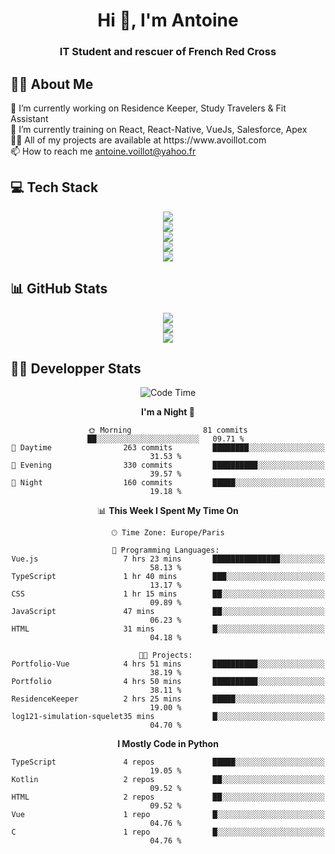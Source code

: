 <h1 align="center" text-decoration="none">Hi 👋, I'm Antoine</h1>
<h3 align="center">IT Student and rescuer of French Red Cross</h3>

  
## 👨‍🎓 About Me
  <div align="left">
🔭 I’m currently working on Residence Keeper, Study Travelers & Fit Assistant</br>
🌱 I’m currently training on React, React-Native, VueJs, Salesforce, Apex</br>
👨‍💻 All of my projects are available at https://www.avoillot.com</br>
📫 How to reach me <a href=mailto:antoine.voillot@yahoo.fr >antoine.voillot@yahoo.fr</a></br>
</div>

## 💻 Tech Stack
<div align="center">
  <img src="https://skillicons.dev/icons?i=react,ts,vue,vite,js,html,css,php,symfony" /></br>
  <img src="https://skillicons.dev/icons?i=c,java,py" /></br>
  <img src="https://skillicons.dev/icons?i=discord,bots" /></br>
<img src="https://skillicons.dev/icons?i=kotlin" /></br>
  <img src="https://skillicons.dev/icons?i=androidstudio,figma,github,gitlab,postman,vscode" />
</div>

## 📊 GitHub Stats
<div align="center">

![](http://github-profile-summary-cards.vercel.app/api/cards/profile-details?username=Psykoxen&theme=dark)  <br/>
![](https://github-readme-streak-stats.herokuapp.com/?user=Psykoxen&theme=dark&hide_border=false)<br/>
![](https://github-readme-stats.vercel.app/api/top-langs/?username=Psykoxen&theme=dark&hide_border=false&include_all_commits=true&count_private=true&layout=compact)<br/>

</div>

## 👨‍💻 Developper Stats
<div align="center">

<!--START_SECTION:waka-->
![Code Time](http://img.shields.io/badge/Code%20Time-36%20hrs%2058%20mins-blue)

**I'm a Night 🦉** 

```text
🌞 Morning                81 commits          ██░░░░░░░░░░░░░░░░░░░░░░░   09.71 % 
🌆 Daytime                263 commits         ████████░░░░░░░░░░░░░░░░░   31.53 % 
🌃 Evening                330 commits         ██████████░░░░░░░░░░░░░░░   39.57 % 
🌙 Night                  160 commits         █████░░░░░░░░░░░░░░░░░░░░   19.18 % 
```


📊 **This Week I Spent My Time On** 

```text
🕑︎ Time Zone: Europe/Paris

💬 Programming Languages: 
Vue.js                   7 hrs 23 mins       ███████████████░░░░░░░░░░   58.13 % 
TypeScript               1 hr 40 mins        ███░░░░░░░░░░░░░░░░░░░░░░   13.17 % 
CSS                      1 hr 15 mins        ██░░░░░░░░░░░░░░░░░░░░░░░   09.89 % 
JavaScript               47 mins             ██░░░░░░░░░░░░░░░░░░░░░░░   06.23 % 
HTML                     31 mins             █░░░░░░░░░░░░░░░░░░░░░░░░   04.18 % 

🐱‍💻 Projects: 
Portfolio-Vue            4 hrs 51 mins       ██████████░░░░░░░░░░░░░░░   38.19 % 
Portfolio                4 hrs 50 mins       ██████████░░░░░░░░░░░░░░░   38.11 % 
ResidenceKeeper          2 hrs 25 mins       █████░░░░░░░░░░░░░░░░░░░░   19.00 % 
log121-simulation-squelet35 mins             █░░░░░░░░░░░░░░░░░░░░░░░░   04.70 % 
```

**I Mostly Code in Python** 

```text
TypeScript               4 repos             █████░░░░░░░░░░░░░░░░░░░░   19.05 % 
Kotlin                   2 repos             ██░░░░░░░░░░░░░░░░░░░░░░░   09.52 % 
HTML                     2 repos             ██░░░░░░░░░░░░░░░░░░░░░░░   09.52 % 
Vue                      1 repo              █░░░░░░░░░░░░░░░░░░░░░░░░   04.76 % 
C                        1 repo              █░░░░░░░░░░░░░░░░░░░░░░░░   04.76 % 
```




<!--END_SECTION:waka-->

</div>
